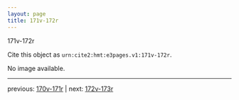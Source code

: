 ```yaml
---
layout: page
title: 171v-172r
---
```


171v-172r

Cite this object as `urn:cite2:hmt:e3pages.v1:171v-172r`.

No image available. 



---

previous: [170v-171r](../170v-171r/) | next: [172v-173r](../172v-173r/)